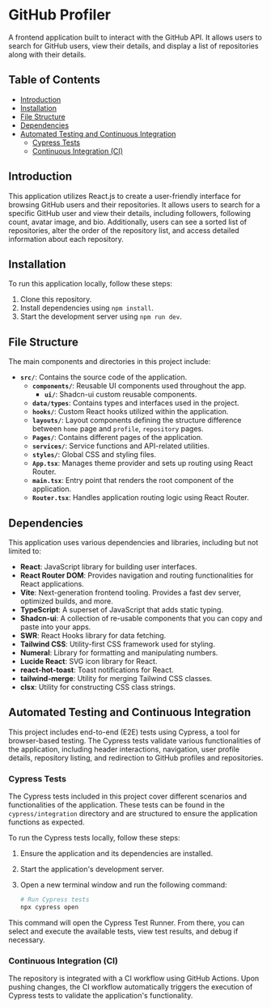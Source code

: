 # GitHub Profiler

A frontend application built to interact with the GitHub API. It allows users to search for GitHub users, view their details, and display a list of repositories along with their details.

## Table of Contents

- [Introduction](#introduction)
- [Installation](#installation)
- [File Structure](#file-structure)
- [Dependencies](#dependencies)
- [Automated Testing and Continuous Integration](#automated-testing-and-continuous-integration)
  - [Cypress Tests](#cypress-tests)
  - [Continuous Integration (CI)](#continuous-integration-ci)

## Introduction

This application utilizes React.js to create a user-friendly interface for browsing GitHub users and their repositories. It allows users to search for a specific GitHub user and view their details, including followers, following count, avatar image, and bio. Additionally, users can see a sorted list of repositories, alter the order of the repository list, and access detailed information about each repository.

## Installation

To run this application locally, follow these steps:

1. Clone this repository.
2. Install dependencies using `npm install`.
3. Start the development server using `npm run dev`.

## File Structure

The main components and directories in this project include:

- **`src/`**: Contains the source code of the application.
  - **`components/`**: Reusable UI components used throughout the app.
    - **`ui/`**: Shadcn-ui custom reusable components.
  - **`data/types`**: Contains types and interfaces used in the project.
  - **`hooks/`**: Custom React hooks utilized within the application.
  - **`layouts/`**: Layout components defining the structure difference between `home` page and `profile`, `repository` pages.
  - **`Pages/`**: Contains different pages of the application.
  - **`services/`**: Service functions and API-related utilities.
  - **`styles/`**: Global CSS and styling files.
  - **`App.tsx`**: Manages theme provider and sets up routing using React Router.
  - **`main.tsx`**: Entry point that renders the root component of the application.
  - **`Router.tsx`**: Handles application routing logic using React Router.

## Dependencies

This application uses various dependencies and libraries, including but not limited to:

- **React**: JavaScript library for building user interfaces.
- **React Router DOM**: Provides navigation and routing functionalities for React applications.
- **Vite**: Next-generation frontend tooling. Provides a fast dev server, optimized builds, and more.
- **TypeScript**: A superset of JavaScript that adds static typing.
- **Shadcn-ui**: A collection of re-usable components that you can copy and paste into your apps.
- **SWR**: React Hooks library for data fetching.
- **Tailwind CSS**: Utility-first CSS framework used for styling.
- **Numeral**: Library for formatting and manipulating numbers.
- **Lucide React**: SVG icon library for React.
- **react-hot-toast**: Toast notifications for React.
- **tailwind-merge**: Utility for merging Tailwind CSS classes.
- **clsx**: Utility for constructing CSS class strings.

## Automated Testing and Continuous Integration

This project includes end-to-end (E2E) tests using Cypress, a tool for browser-based testing. The Cypress tests validate various functionalities of the application, including header interactions, navigation, user profile details, repository listing, and redirection to GitHub profiles and repositories.

### Cypress Tests

The Cypress tests included in this project cover different scenarios and functionalities of the application. These tests can be found in the `cypress/integration` directory and are structured to ensure the application functions as expected.


To run the Cypress tests locally, follow these steps:

1. Ensure the application and its dependencies are installed.
2. Start the application's development server.
3. Open a new terminal window and run the following command:

   ```bash
   # Run Cypress tests
   npx cypress open
   ```
This command will open the Cypress Test Runner. From there, you can select and execute the available tests, view test results, and debug if necessary.


### Continuous Integration (CI)

The repository is integrated with a CI workflow using GitHub Actions. Upon pushing changes, the CI workflow automatically triggers the execution of Cypress tests to validate the application's functionality.
